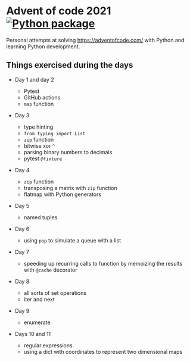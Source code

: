 # Advent of code 2021 [![Python package](https://github.com/swd1tn002/advent-of-code-2021/actions/workflows/python-package.yml/badge.svg)](https://github.com/swd1tn002/advent-of-code-2021/actions/workflows/python-package.yml)

Personal attempts at solving https://adventofcode.com/ with Python and learning Python development.

## Things exercised during the days

* Day 1 and day 2

    * Pytest
    * GitHub actions
    * `map` function

* Day 3

    * type hinting
    * `from typing import List`
    * `zip` function
    * bitwise xor `^`
    * parsing binary numbers to decimals
    * pytest `@fixture`

* Day 4

    * `zip` function
    * transposing a matrix with `zip` function
    * flatmap with Python generators

* Day 5

    * named tuples

* Day 6

    * using `pop` to simulate a queue with a list

* Day 7

    * speeding up recurring calls to function by memoizing the results with `@cache` decorator

* Day 8

    * all sorts of set operations
    * iter and next

* Day 9

    * enumerate

* Days 10 and 11

    * regular expressions
    * using a dict with coordinates to represent two dimensional maps
